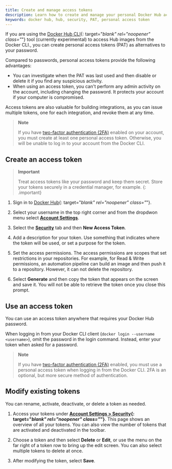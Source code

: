 ```yaml
---
title: Create and manage access tokens
description: Learn how to create and manage your personal Docker Hub access tokens to securely push and pull images programmatically.
keywords: docker hub, hub, security, PAT, personal access token
---
```


If you are using the [Docker Hub CLI](https://github.com/docker/hub-tool#readme){: target="_blank" rel="noopener" class="_"}
tool (currently experimental) to access Hub images from the Docker CLI., you can create personal access tokens (PAT) as alternatives to your password.

Compared to passwords, personal access tokens provide the following advantages:

- You can investigate when the PAT was last used and then disable or delete it if you find any suspicious activity.
- When using an access token, you can't perform any admin activity on the account, including changing the password. It protects your account if your computer is compromised.
  
Access tokens are also valuable for building integrations, as you can issue multiple tokens, one for each integration, and revoke them at
any time.
   > **Note**
   >
   > If you have [two-factor authentication (2FA)](2fa/index.md) enabled on
   > your account, you must create at least one personal access token. Otherwise,
   > you will be unable to log in to your account from the Docker CLI.

## Create an access token

> **Important**
>
> Treat access tokens like your password and keep them secret. Store your tokens securely in a credential manager, for example.
{: .important}

1. Sign in to [Docker Hub](https://hub.docker.com){: target="_blank" rel="noopener" class="_"}.

2. Select your username in the top right corner and from the dropdwon menu select **[Account Settings](https://hub.docker.com/settings/general)**.

3. Select the **[Security](https://hub.docker.com/settings/security)** tab and then **New Access Token**.

4. Add a description for your token. Use something that indicates where the token 
   will be used, or set a purpose for the token.
   
5. Set the access permissions. 
   The access permissions are scopes that set restrictions in your
   repositories. For example, for Read & Write permissions, an automation
   pipeline can build an image and then push it to a repository. However, it
   can not delete the repository.

6. Select **Generate** and then copy the token that appears on the screen and save it. You will not be able
   to retrieve the token once you close this prompt.

## Use an access token

You can use an access token anywhere that requires your Docker Hub
password.

When logging in from your Docker CLI client (`docker login --username <username>`),
omit the password in the login command. Instead, enter your token when asked for
a password.

> **Note**
>
> If you have [two-factor authentication (2FA)](2fa/index.md) enabled, you must
> use a personal access token when logging in from the Docker CLI. 2FA is an
> optional, but more secure method of authentication.

## Modify existing tokens

You can rename, activate, deactivate, or delete a token as needed.

1. Access your tokens under **[Account Settings > Security](https://hub.docker.com/settings/security){: target="_blank" rel="noopener" class="_"}**.
   This page shows an overview of all your tokens. You can also view the number
   of tokens that are activated and deactivated in the toolbar.

2. Choose a token and then select **Delete** or **Edit**, or use the menu on
   the far right of a token row to bring up the edit screen. You can also
   select multiple tokens to delete at once.

3. After modifying the token, select **Save**.
